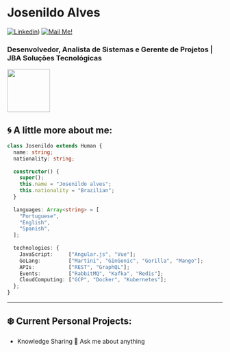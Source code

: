 # Josenildo Alves


[![Linkedin](https://img.shields.io/badge/-Connect-blue?style=flat-square&logo=Linkedin&logoColor=white&link=https://www.linkedin.com/in/josenildo-alves-8b3a7b35/)](https://www.linkedin.com/in/josenildo-alves-8b3a7b35/))
[![Mail Me!](https://img.shields.io/badge/-Contact%20Me!-c14438?style=flat-square&logo=Gmail&logoColor=white&link=mailto:josenildo.alves@gmail.com)](mailto:arthur.diegoo@hotmail.com)

### Desenvolvedor, Analista de Sistemas e Gerente de Projetos | JBA Soluções Tecnológicas

<img src="https://i.ibb.co/QJZdmpv/XOsX.gif" width="100" height="100" />

## 🌀 A little more about me:

```typescript
class Josenildo extends Human {
  name: string;
  nationality: string;
  
  constructor() {
    super();
    this.name = "Josenildo alves";
    this.nationality = "Brazilian";
  }
  
  languages: Array<string> = [
    "Portuguese",
    "English",
    "Spanish",
  ];
  
  technologies: {
    JavaScript:     ["Angular.js", "Vue"];
    GoLang:         ["Martini", "GinGonic", "Gorilla", "Mango"];
    APIs:           ["REST", "GraphQL"];
    Events:         ["RabbitMQ", "Kafka", "Redis"];
    CloudComputing: ["GCP", "Docker", "Kubernetes"];
  };
}
```


---
## ❄️ Current Personal Projects:

- Knowledge Sharing
💬 Ask me about anything
